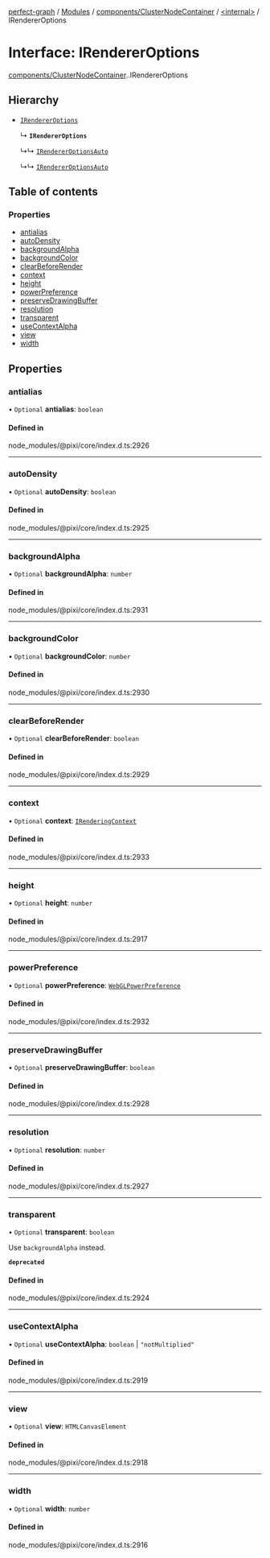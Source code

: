 [perfect-graph](../README.md) / [Modules](../modules.md) / [components/ClusterNodeContainer](../modules/components_ClusterNodeContainer.md) / [<internal\>](../modules/components_ClusterNodeContainer._internal_.md) / IRendererOptions

# Interface: IRendererOptions

[components/ClusterNodeContainer](../modules/components_ClusterNodeContainer.md).[<internal>](../modules/components_ClusterNodeContainer._internal_.md).IRendererOptions

## Hierarchy

- [`IRendererOptions`](components_ClusterNodeContainer._internal_.IRendererOptions-1.md)

  ↳ **`IRendererOptions`**

  ↳↳ [`IRendererOptionsAuto`](components_ClusterNodeContainer._internal_.IRendererOptionsAuto.md)

  ↳↳ [`IRendererOptionsAuto`](components_ClusterNodeContainer._internal_.__Users_turgaysaba_Desktop_projects_perfect_graph_node_modules__pixi_core_index_.IRendererOptionsAuto.md)

## Table of contents

### Properties

- [antialias](components_ClusterNodeContainer._internal_.IRendererOptions.md#antialias)
- [autoDensity](components_ClusterNodeContainer._internal_.IRendererOptions.md#autodensity)
- [backgroundAlpha](components_ClusterNodeContainer._internal_.IRendererOptions.md#backgroundalpha)
- [backgroundColor](components_ClusterNodeContainer._internal_.IRendererOptions.md#backgroundcolor)
- [clearBeforeRender](components_ClusterNodeContainer._internal_.IRendererOptions.md#clearbeforerender)
- [context](components_ClusterNodeContainer._internal_.IRendererOptions.md#context)
- [height](components_ClusterNodeContainer._internal_.IRendererOptions.md#height)
- [powerPreference](components_ClusterNodeContainer._internal_.IRendererOptions.md#powerpreference)
- [preserveDrawingBuffer](components_ClusterNodeContainer._internal_.IRendererOptions.md#preservedrawingbuffer)
- [resolution](components_ClusterNodeContainer._internal_.IRendererOptions.md#resolution)
- [transparent](components_ClusterNodeContainer._internal_.IRendererOptions.md#transparent)
- [useContextAlpha](components_ClusterNodeContainer._internal_.IRendererOptions.md#usecontextalpha)
- [view](components_ClusterNodeContainer._internal_.IRendererOptions.md#view)
- [width](components_ClusterNodeContainer._internal_.IRendererOptions.md#width)

## Properties

### antialias

• `Optional` **antialias**: `boolean`

#### Defined in

node_modules/@pixi/core/index.d.ts:2926

___

### autoDensity

• `Optional` **autoDensity**: `boolean`

#### Defined in

node_modules/@pixi/core/index.d.ts:2925

___

### backgroundAlpha

• `Optional` **backgroundAlpha**: `number`

#### Defined in

node_modules/@pixi/core/index.d.ts:2931

___

### backgroundColor

• `Optional` **backgroundColor**: `number`

#### Defined in

node_modules/@pixi/core/index.d.ts:2930

___

### clearBeforeRender

• `Optional` **clearBeforeRender**: `boolean`

#### Defined in

node_modules/@pixi/core/index.d.ts:2929

___

### context

• `Optional` **context**: [`IRenderingContext`](components_ClusterNodeContainer._internal_.IRenderingContext.md)

#### Defined in

node_modules/@pixi/core/index.d.ts:2933

___

### height

• `Optional` **height**: `number`

#### Defined in

node_modules/@pixi/core/index.d.ts:2917

___

### powerPreference

• `Optional` **powerPreference**: [`WebGLPowerPreference`](../modules/components_ClusterNodeContainer._internal_.md#webglpowerpreference)

#### Defined in

node_modules/@pixi/core/index.d.ts:2932

___

### preserveDrawingBuffer

• `Optional` **preserveDrawingBuffer**: `boolean`

#### Defined in

node_modules/@pixi/core/index.d.ts:2928

___

### resolution

• `Optional` **resolution**: `number`

#### Defined in

node_modules/@pixi/core/index.d.ts:2927

___

### transparent

• `Optional` **transparent**: `boolean`

Use `backgroundAlpha` instead.

**`deprecated`**

#### Defined in

node_modules/@pixi/core/index.d.ts:2924

___

### useContextAlpha

• `Optional` **useContextAlpha**: `boolean` \| ``"notMultiplied"``

#### Defined in

node_modules/@pixi/core/index.d.ts:2919

___

### view

• `Optional` **view**: `HTMLCanvasElement`

#### Defined in

node_modules/@pixi/core/index.d.ts:2918

___

### width

• `Optional` **width**: `number`

#### Defined in

node_modules/@pixi/core/index.d.ts:2916

